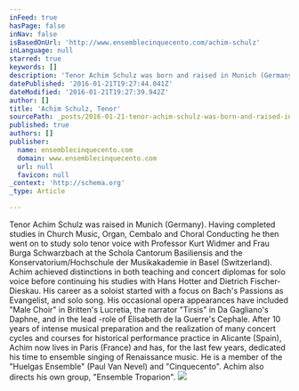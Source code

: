 ```yaml
---
inFeed: true
hasPage: false
inNav: false
isBasedOnUrl: 'http://www.ensemblecinquecento.com/achim-schulz'
inLanguage: null
starred: true
keywords: []
description: 'Tenor Achim Schulz was born and raised in Munich (Germany). Having completed studies in Church Music, Organ, Cembalo and Choral Conducting he then went on to st'
datePublished: '2016-01-21T19:27:44.041Z'
dateModified: '2016-01-21T19:27:39.942Z'
author: []
title: 'Achim Schulz, Tenor'
sourcePath: _posts/2016-01-21-tenor-achim-schulz-was-born-and-raised-in-munich-germany.md
published: true
authors: []
publisher:
  name: ensemblecinquecento.com
  domain: www.ensemblecinquecento.com
  url: null
  favicon: null
_context: 'http://schema.org'
_type: Article

---
```

Tenor Achim Schulz was raised in Munich (Germany). Having completed studies in Church Music, Organ, Cembalo and Choral Conducting he then went on to study solo tenor voice with Professor Kurt Widmer and Frau Burga Schwarzbach at the Schola Cantorum Basiliensis and the Konservatorium/Hochschule der Musikakademie in Basel (Switzerland). Achim achieved distinctions in both teaching and concert diplomas for solo voice before continuing his studies with Hans Hotter and Dietrich Fischer-Dieskau. His career as a soloist started with a focus on Bach's Passions as Evangelist, and solo song. His occasional opera appearances have included "Male Choir" in Britten's Lucretia, the narrator "Tirsis" in Da Gagliano's Daphne, and in the lead -role of Elisabeth de la Guerre's Cephale. After 10 years of intense musical preparation and the realization of many concert cycles and courses for historical performance practice in Alicante (Spain), Achim now lives in Paris (France) and has, for the last few years, dedicated his time to ensemble singing of Renaissance music. He is a member of the "Huelgas Ensemble" (Paul Van Nevel) and "Cinquecento". Achim also directs his own group, "Ensemble Troparion".
![](https://the-grid-user-content.s3-us-west-2.amazonaws.com/6f0427be-ad27-4f39-8c5e-b3d2bc031cd8.JPG)